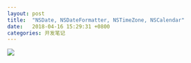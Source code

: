```yaml
---
layout: post
title:  "NSDate, NSDateFormatter, NSTimeZone, NSCalendar"
date:   2018-04-16 15:29:31 +0800
categories: 开发笔记
---
```

![](http://yuqiangcoder.com/assets/postImages/ios/201804/NSDateFormatter1.png)


[jekyll-docs]: https://jekyllrb.com/docs/home
[jekyll-gh]:   https://github.com/jekyll/jekyll
[jekyll-talk]: https://talk.jekyllrb.com/

